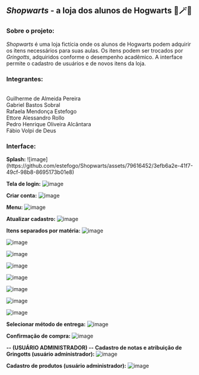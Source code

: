 <h2><i>Shopwarts</i> - a loja dos alunos de Hogwarts 🧙🪄🧹</h2>

<h3>Sobre o projeto:</h3>
<p><i>Shopwarts</i> é uma loja fictícia onde os alunos de Hogwarts podem adquirir os itens necessários para suas aulas. Os itens podem ser trocados por <i>Gringotts</i>, adquiridos conforme o desempenho acadêmico. A interface permite o cadastro de usuários e de novos itens da loja.</p>

<h3>Integrantes:</h3>
<br>Guilherme de Almeida Pereira
<br>Gabriel Bastos Sobral
<br>Rafaela Mendonça Estefogo
<br>Ettore Alessandro Rollo
<br>Pedro Henrique Oliveira Alcântara
<br>Fábio Volpi de Deus

<h3>Interface:</h3>
<b>Splash:</b>
![image](https://github.com/estefogo/Shopwarts/assets/79616452/3efb6a2e-41f7-49cf-98b8-8695173b01e8)

<b>Tela de login:</b>
![image](https://github.com/estefogo/Shopwarts/assets/79616452/18e72c28-49d7-4255-9ec2-1f720d82ea6d)

<b>Criar conta:</b>
![image](https://github.com/estefogo/Shopwarts/assets/79616452/3a1157f7-cbd0-4d45-bf05-e70596597aaa)

<b>Menu:</b>
![image](https://github.com/estefogo/Shopwarts/assets/79616452/4ea12d8e-8595-4ab7-8682-ee17de95f814)

<b>Atualizar cadastro:</b>
![image](https://github.com/estefogo/Shopwarts/assets/79616452/447192c5-39a6-4a1e-93f4-af532051cbee)

<b>Itens separados por matéria:</b>
![image](https://github.com/estefogo/Shopwarts/assets/79616452/1e999ecd-1804-4acd-993f-3b78dbbc91a1)

![image](https://github.com/estefogo/Shopwarts/assets/79616452/24dd48a8-f62e-45b8-8ecb-ddaf611fed0e)

![image](https://github.com/estefogo/Shopwarts/assets/79616452/fb165441-e728-4f93-8994-d90aeb5ffc29)

![image](https://github.com/estefogo/Shopwarts/assets/79616452/794c2663-ec91-432b-b68d-2e7b33fab126)

![image](https://github.com/estefogo/Shopwarts/assets/79616452/00461ed7-959f-4c85-8681-78c23b7db41f)

![image](https://github.com/estefogo/Shopwarts/assets/79616452/9dea1447-ff02-451a-ba29-840396adaa4c)

![image](https://github.com/estefogo/Shopwarts/assets/79616452/d9be2c25-cece-4abd-aad0-b5e9646e59ed)

![image](https://github.com/estefogo/Shopwarts/assets/79616452/e7a6b19b-fb5b-4736-a1bf-1fa9bf8b9751)

<b>Selecionar método de entrega:</b>
![image](https://github.com/estefogo/Shopwarts/assets/79616452/ae1c75d5-8d75-4924-af3f-5200d6e35834)

<b>Confirmação de compra:</b>
![image](https://github.com/estefogo/Shopwarts/assets/79616452/6c77e88c-010c-41ce-bc7d-6ae861828475)

<b>-- (USUÁRIO ADMINISTRADOR) --</b>
<b>Cadastro de notas e atribuição de Gringotts (usuário administrador):</b>
![image](https://github.com/estefogo/Shopwarts/assets/79616452/718fabd2-7fc4-4ef9-9c10-c5c4764a7a32)

<b>Cadastro de produtos (usuário administrador):</b>
![image](https://github.com/estefogo/Shopwarts/assets/79616452/b436e862-ddc7-466e-81a6-d76fe764c74d)
